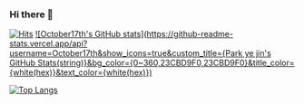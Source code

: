 ### Hi there 👋

<!--
**October7th/October7th** is a ✨ _special_ ✨ repository because its `README.md` (this file) appears on your GitHub profile.

Here are some ideas to get you started:

- 🔭 I’m currently working on ...
- 🌱 I’m currently learning ...
- 👯 I’m looking to collaborate on ...
- 🤔 I’m looking for help with ...
- 💬 Ask me about ...
- 📫 How to reach me: ...
- 😄 Pronouns: ...
- ⚡ Fun fact: ...
-->

[![Hits](https://hits.seeyoufarm.com/api/count/incr/badge.svg?url=https%3A%2F%2Fgithub.com%2Fgjbae1212%2Fhit-counter&count_bg=%23CBD9F0&title_bg=%23CBD9F0&icon=googlefit.svg&icon_color=%23FFDEDE&title=hits&edge_flat=false)](https://hits.seeyoufarm.com)
[![October17th's GitHub stats](https://github-readme-stats.vercel.app/api?username=October17th&show_icons=true&custom_title={Park ye jin's GitHub Stats(string)}&bg_color={0~360,23CBD9F0,23CBD9F0}&title_color={white(hex)}&text_color={white(hex)})
](https://github.com/anuraghazra/github-readme-stats)

[![Top Langs](https://github-readme-stats.vercel.app/api/top-langs/?username=October17th&layout=compact)](https://github.com/anuraghazra/github-readme-stats)
